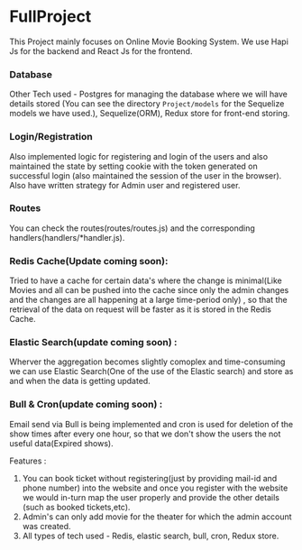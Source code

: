 # FullProject
This Project mainly focuses on Online Movie Booking System. We use Hapi Js for the backend and React Js for the frontend.

### Database
Other Tech used - Postgres for managing the database where we will have details stored (You can see the directory `Project/models` for the Sequelize  models we have used.), Sequelize(ORM), Redux store for front-end storing.


### Login/Registration
Also implemented logic for registering and login of the users and also maintained the state by setting cookie with the token generated on successful login (also maintained the session of the user in the browser). Also have written strategy for Admin user and registered user. 


### Routes 
You can check the routes(routes/routes.js) and the corresponding handlers(handlers/*handler.js).

### Redis Cache(Update coming soon):
Tried to have a cache for certain data's where the change is minimal(Like Movies and all can be pushed into the cache since only the admin changes and the changes are all happening at a large time-period only) , so that the retrieval of the data on request will be faster as it is stored in the Redis Cache.

### Elastic Search(update coming soon) :
Wherver the aggregation becomes slightly comoplex and time-consuming we can use Elastic Search(One of the use of the Elastic search) and store as and when the data is getting updated.

### Bull & Cron(update coming soon) :
Email send via Bull is being implemented and cron is used for deletion of the show times after every one hour, so that we don't show the users the not useful data(Expired shows).

Features :
1. You can book ticket without registering(just by providing mail-id and phone number) into the website and once you register with the website we would in-turn map the user properly and provide the other details (such as booked tickets,etc).
2. Admin's can only add movie for the theater for which the admin account was created.
3. All types of tech used - Redis, elastic search, bull, cron, Redux store.
